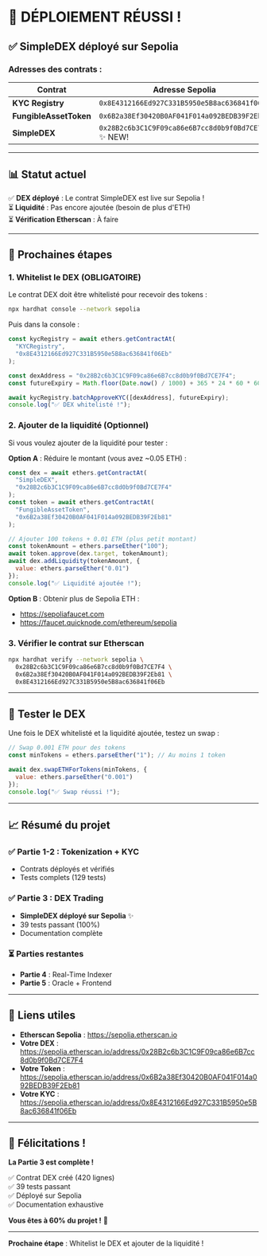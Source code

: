 # 🎉 DÉPLOIEMENT RÉUSSI !

## ✅ SimpleDEX déployé sur Sepolia

### Adresses des contrats :

| Contrat | Adresse Sepolia |
|---------|-----------------|
| **KYC Registry** | `0x8E4312166Ed927C331B5950e5B8ac636841f06Eb` |
| **FungibleAssetToken** | `0x6B2a38Ef30420B0AF041F014a092BEDB39F2Eb81` |
| **SimpleDEX** | `0x28B2c6b3C1C9F09ca86e6B7cc8d0b9f0Bd7CE7F4` ✨ NEW! |

---

## 📊 Statut actuel

✅ **DEX déployé** : Le contrat SimpleDEX est live sur Sepolia !  
⏳ **Liquidité** : Pas encore ajoutée (besoin de plus d'ETH)  
⏳ **Vérification Etherscan** : À faire

---

## 🚀 Prochaines étapes

### 1. Whitelist le DEX (OBLIGATOIRE)

Le contrat DEX doit être whitelisté pour recevoir des tokens :

```bash
npx hardhat console --network sepolia
```

Puis dans la console :

```javascript
const kycRegistry = await ethers.getContractAt(
  "KYCRegistry",
  "0x8E4312166Ed927C331B5950e5B8ac636841f06Eb"
);

const dexAddress = "0x28B2c6b3C1C9F09ca86e6B7cc8d0b9f0Bd7CE7F4";
const futureExpiry = Math.floor(Date.now() / 1000) + 365 * 24 * 60 * 60; // 1 an

await kycRegistry.batchApproveKYC([dexAddress], futureExpiry);
console.log("✅ DEX whitelisté !");
```

### 2. Ajouter de la liquidité (Optionnel)

Si vous voulez ajouter de la liquidité pour tester :

**Option A** : Réduire le montant (vous avez ~0.05 ETH) :

```javascript
const dex = await ethers.getContractAt(
  "SimpleDEX",
  "0x28B2c6b3C1C9F09ca86e6B7cc8d0b9f0Bd7CE7F4"
);
const token = await ethers.getContractAt(
  "FungibleAssetToken",
  "0x6B2a38Ef30420B0AF041F014a092BEDB39F2Eb81"
);

// Ajouter 100 tokens + 0.01 ETH (plus petit montant)
const tokenAmount = ethers.parseEther("100");
await token.approve(dex.target, tokenAmount);
await dex.addLiquidity(tokenAmount, {
  value: ethers.parseEther("0.01")
});
console.log("✅ Liquidité ajoutée !");
```

**Option B** : Obtenir plus de Sepolia ETH :
- https://sepoliafaucet.com
- https://faucet.quicknode.com/ethereum/sepolia

### 3. Vérifier le contrat sur Etherscan

```bash
npx hardhat verify --network sepolia \
  0x28B2c6b3C1C9F09ca86e6B7cc8d0b9f0Bd7CE7F4 \
  0x6B2a38Ef30420B0AF041F014a092BEDB39F2Eb81 \
  0x8E4312166Ed927C331B5950e5B8ac636841f06Eb
```

---

## 🧪 Tester le DEX

Une fois le DEX whitelisté et la liquidité ajoutée, testez un swap :

```javascript
// Swap 0.001 ETH pour des tokens
const minTokens = ethers.parseEther("1"); // Au moins 1 token

await dex.swapETHForTokens(minTokens, {
  value: ethers.parseEther("0.001")
});
console.log("✅ Swap réussi !");
```

---

## 📈 Résumé du projet

### ✅ Partie 1-2 : Tokenization + KYC
- Contrats déployés et vérifiés
- Tests complets (129 tests)

### ✅ Partie 3 : DEX Trading
- **SimpleDEX déployé sur Sepolia** ✨
- 39 tests passant (100%)
- Documentation complète

### ⏳ Parties restantes
- **Partie 4** : Real-Time Indexer
- **Partie 5** : Oracle + Frontend

---

## 🔗 Liens utiles

- **Etherscan Sepolia** : https://sepolia.etherscan.io
- **Votre DEX** : https://sepolia.etherscan.io/address/0x28B2c6b3C1C9F09ca86e6B7cc8d0b9f0Bd7CE7F4
- **Votre Token** : https://sepolia.etherscan.io/address/0x6B2a38Ef30420B0AF041F014a092BEDB39F2Eb81
- **Votre KYC** : https://sepolia.etherscan.io/address/0x8E4312166Ed927C331B5950e5B8ac636841f06Eb

---

## 🎊 Félicitations !

**La Partie 3 est complète !**

✅ Contrat DEX créé (420 lignes)  
✅ 39 tests passant  
✅ Déployé sur Sepolia  
✅ Documentation exhaustive  

**Vous êtes à 60% du projet !** 🚀

---

**Prochaine étape** : Whitelist le DEX et ajouter de la liquidité !
